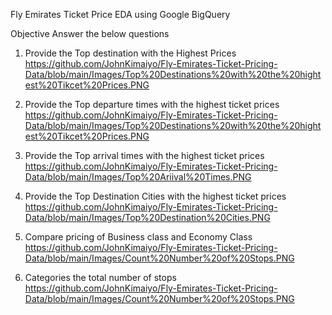 Fly Emirates  Ticket Price EDA  using  Google BigQuery

Objective Answer the below questions

1. Provide the Top  destination with the Highest Prices
https://github.com/JohnKimaiyo/Fly-Emirates-Ticket-Pricing-Data/blob/main/Images/Top%20Destinations%20with%20the%20hightest%20Tikcet%20Prices.PNG

2. Provide the Top  departure  times with the highest ticket prices
https://github.com/JohnKimaiyo/Fly-Emirates-Ticket-Pricing-Data/blob/main/Images/Top%20Destinations%20with%20the%20hightest%20Tikcet%20Prices.PNG


3. Provide the Top arrival  times with the highest ticket prices
https://github.com/JohnKimaiyo/Fly-Emirates-Ticket-Pricing-Data/blob/main/Images/Top%20Ariival%20Times.PNG


4. Provide the Top Destination Cities with the highest ticket prices
https://github.com/JohnKimaiyo/Fly-Emirates-Ticket-Pricing-Data/blob/main/Images/Top%20Destination%20Cities.PNG


5. Compare pricing of Business class and Economy Class
https://github.com/JohnKimaiyo/Fly-Emirates-Ticket-Pricing-Data/blob/main/Images/Count%20Number%20of%20Stops.PNG


6. Categories the total number of stops
https://github.com/JohnKimaiyo/Fly-Emirates-Ticket-Pricing-Data/blob/main/Images/Count%20Number%20of%20Stops.PNG

